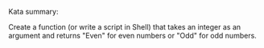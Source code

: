 Kata summary:

Create a function (or write a script in Shell) that takes an integer as an argument and returns "Even" for even numbers or "Odd" for odd numbers.